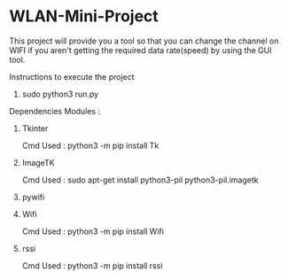 # WLAN-Mini-Project
This project will provide you a tool so that you can change the channel on WIFI if you aren't getting the required data 
rate(speed) by using the GUI tool.

Instructions to execute the project
1. sudo python3 run.py

Dependencies Modules :
 1. Tkinter
    
    Cmd Used : python3 -m pip install Tk
 
 3. ImageTK 
    
    Cmd Used : sudo apt-get install python3-pil python3-pil.imagetk
 
 4. pywifi

5. Wifi
    
    Cmd Used : python3 -m pip install Wifi
 
 6. rssi
    
    Cmd Used : python3 -m pip install rssi
